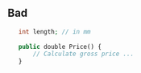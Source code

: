 ## Bad
```php
   int length; // in mm
   
   public double Price() {
       // Calculate gross price ...
   }
```